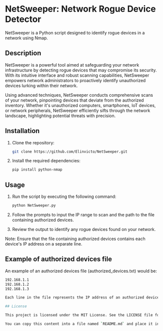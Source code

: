 # NetSweeper: Network Rogue Device Detector

NetSweeper is a Python script designed to identify rogue devices in a network using Nmap.

## Description

NetSweeper is a powerful tool aimed at safeguarding your network infrastructure by detecting rogue devices that may compromise its security. With its intuitive interface and robust scanning capabilities, NetSweeper empowers network administrators to proactively identify unauthorized devices lurking within their network.

Using advanced techniques, NetSweeper conducts comprehensive scans of your network, pinpointing devices that deviate from the authorized inventory. Whether it's unauthorized computers, smartphones, IoT devices, or network peripherals, NetSweeper efficiently sifts through the network landscape, highlighting potential threats with precision.

## Installation

1. Clone the repository:
   ```sh
   git clone https://github.com/Elinvicto/NetSweeper.git

2. Install the required dependencies:
   ```sh
   pip install python-nmap

## Usage
 
1. Run the script by executing the following command:
   ```sh
   python NetSweeper.py

2. Follow the prompts to input the IP range to scan and the path to the file containing authorized devices.

3. Review the output to identify any rogue devices found on your network.

Note: Ensure that the file containing authorized devices contains each device's IP address on a separate line.

## Example of authorized devices file

An example of an authorized devices file (authorized_devices.txt) would be: 
   ```sh
   192.168.1.1
   192.168.1.2
   192.168.1.3

Each line in the file represents the IP address of an authorized device in your network.

## License

This project is licensed under the MIT License. See the LICENSE file for details.

You can copy this content into a file named `README.md` and place it in the root directory of your GitHub repository. Adjust the URLs, installation instructions, and other details as needed.
